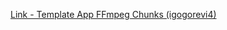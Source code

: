 [Link - Template App FFmpeg Chunks (igogorevi4)](https://github.com/igogorevi4/Zabbix-Extensions/tree/master/Templates/FFmpeg%20Chunks)
